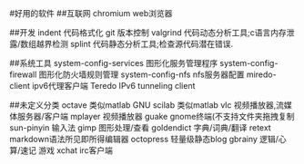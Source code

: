 #好用的软件
##互联网
chromium	web浏览器

##开发
indent	代码格式化
git	版本控制
valgrind	代码动态分析工具;c语言内存泄露/数组越界检测
splint	代码静态分析工具;检查源代码潜在错误.

##系统工具
system-config-services	图形化服务管理程序
system-config-firewall	图形化防火墙规则管理
system-config-nfs 	nfs服务器配置
miredo-client 	ipv6代理客户端 Teredo IPv6 tunneling client

##未定义分类
octave	类似matlab GNU
scilab	类似matlab
vlc	视频播放器,流媒体服务器/客户端
mplayer	视频播放器
guake	gnome终端(不支持文件夹拖拽复制
sun-pinyin 	输入法
gimp	图形处理/查看
goldendict	字典/词典/翻译
retext	markdown语法所见即所得编辑器
octopress	轻量级静态blog
gbrainy	逻辑/心算/速记 游戏
xchat	irc客户端
